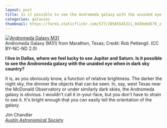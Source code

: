 ```yaml
---
layout: post
title: Is it possible to see the Andromeda galaxy with the unaided eye when in dark sky country within Texas?
categories: galaxies
thumbnail: https://farm1.staticflickr.com/577/20585545311_0d30e6d576_z.jpg
---
```

<div class="image">
<a data-flickr-embed="true"  href="https://www.flickr.com/photos/robpettengill/20585545311/in/photolist-xn5ir2-8HbZfT-bRVhFM-wZfSub-aeR41i-yxqF1L-pfFJeY-7T7d72-jq9REH-7ambfP-6p4g1C-ftWKC9-6p4mt1-di4M3p-nBprJK-vRzcVm-7bD5SL-5ytHVj-wBpLiB-rDTTxS-rnS5yk-3mRoDF-p87npJ-6Bqdt4-72oit8-7micDP-xvXz7W-qcuTw4-wZyiny-qcuSPn-bbeigR-7ZsEn7-7i82iR-x9HRM-c3ZjRJ-4U9tom-5r395g-6BpdFN-iQGkBr-dE7i6D-3Exd4-3ExBb-3ExtF-3Exbx-3ExG3-3ExzB-3Exs5-3ExsN-3ExEQ-3ExCg" title="Andromeda Galaxy M31"><img src="https://farm1.staticflickr.com/577/20585545311_0d30e6d576_z.jpg" alt="Andromeda Galaxy M31"></a>
<div class="caption">Andromeda Galaxy (M31) from Marathon, Texas; Credit: Rob Pettengil. (CC BY-NC-ND 2.0)</div>
</div>

**I live in Dallas, where we feel lucky to see Jupiter and Saturn. Is it possible to see the Andromeda galaxy with the unaided eye when in dark sky country?**

It is, as you obviously know, a function of relative brightness. The darker the night sky, the dimmer the objects that can be seen. In, say, west Texas near the McDonald Observatory or under similarly dark skies, the Andromeda galaxy is obvious. I wouldn't call it in-your-face, but you don't have to strain to see it. It's bright enough that you can easily tell the orientation of the galaxy.

Jim Chandler<br>
[*Austin Astronomical Society*](http://www.austinastro.org)
